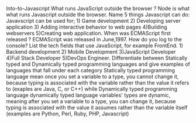 Into-to-Javascript
What runs JavaScript outside the browser ? Node is what what runs Javascript outside the browser.
Name 5 things Javascript can do: Javavscript can be used for; 1) Game development 2) Developing server application 3) Adding interactive behavior to web pages
4)Building webservers 5)Creating web application.
When was ECMAScript first released ? ECMAScript was released in June,1997.
How do you log to the console?
List the tech fields that use JavaScript, for example FrontEnd. 1) Backend development 2) Mobile Development 3)JavaScript Developer 4)Full Stack Developer 5)DevOps Engineer.
Differentiate between Statically typed and Dynamically typed programming languages and give examples of languages that fall under each category
Statically typed programming language mean once you set a variable to a type, you cannot change it, because typing is associated with the variable rather than the value it refers to (exaples are Java, C, or C++) while Dynamically typed programming language dynamically typed language variables' types are dynamic, meaning after you set a variable to a type, you can change it, because typing is associated with the value it assumes rather than the variable itself (examples are Python, Perl, Ruby, PHP, Javascript)

